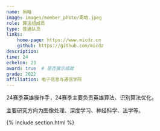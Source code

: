 ```yaml
---
name: 周晗
image: images/member_photo/周晗.jpeg
role: 算法组成员
type: 普通队员
links:
    home-page: https://www.micdz.cn
    github: https://github.com/micdz
description:
time: 24
echelon: 23
award: true  # 是否展示成就
grade: 2022
affiliation: 电子信息与通信学院
---
```


24赛季英雄操作手，24赛季主要负责英雄算法、识别算法优化。

主要研究方向为图像处理、深度学习、神经科学、法学等。

{% include section.html %}

